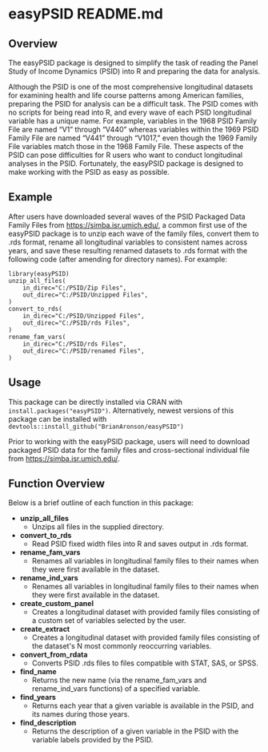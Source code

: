 # easyPSID README.md

## Overview

The easyPSID package is designed to simplify the task of reading the Panel Study of Income Dynamics (PSID) into R and preparing the data for analysis. 

Although the PSID is one of the most comprehensive longitudinal datasets for examining health and life course patterns among American families, preparing the PSID for analysis can be a difficult task. The PSID comes with no scripts for being read into R, and every wave of each PSID longitudinal variable has a unique name. For example, variables in the 1968 PSID Family File are named “V1” through “V440” whereas variables within the 1969 PSID Family File are named “V441” through “V1017,” even though the 1969 Family File variables match those in the 1968 Family File. These aspects of the PSID can pose difficulties for R users who want to conduct longitudinal analyses in the PSID. Fortunately, the easyPSID package is designed to make working with the PSID as easy as possible.

## Example

After users have downloaded several waves of the PSID Packaged Data Family Files from https://simba.isr.umich.edu/, a common first use of the easyPSID package is to unzip each wave of the family files, convert them to .rds format, rename all longitudinal variables to consistent names across years, and save these resulting renamed datasets to .rds format with the following code (after amending for directory names). For example:

    library(easyPSID)
    unzip_all_files(
        in_direc="C:/PSID/Zip Files",
        out_direc="C:/PSID/Unzipped Files",
    )
    convert_to_rds(
        in_direc="C:/PSID/Unzipped Files",
        out_direc="C:/PSID/rds Files",
    )
    rename_fam_vars(
        in_direc="C:/PSID/rds Files",
        out_direc="C:/PSID/renamed Files",
    )

## Usage

This package can be directly installed via CRAN with `install.packages("easyPSID")`. Alternatively, newest versions of this package can be installed with `devtools::install_github("BrianAronson/easyPSID")`

Prior to working with the easyPSID package, users will need to download packaged PSID data for the family files and cross-sectional individual file from https://simba.isr.umich.edu/.

## Function Overview

Below is a brief outline of each function in this package:

- **unzip\_all\_files**
    - Unzips all files in the supplied directory.
- **convert\_to\_rds**
    - Read PSID fixed width files into R and saves output in .rds format.
- **rename\_fam\_vars**
    - Renames all variables in longitudinal family files to their names when they were first available in the dataset.
- **rename\_ind\_vars**
    - Renames all variables in longitudinal family files to their names when they were first available in the dataset.
- **create\_custom\_panel**
    - Creates a longitudinal dataset with provided family files consisting of a custom set of  variables selected by the user.
- **create\_extract**
    - Creates a longitudinal dataset with provided family files consisting of the dataset's N most commonly reoccurring variables.
- **convert\_from\_rdata**
    - Converts PSID .rds files to files compatible with STAT, SAS, or SPSS.
- **find\_name**
    - Returns the new name (via the rename\_fam\_vars and rename\_ind\_vars functions) of a specified variable.
- **find\_years**
    - Returns each year that a given variable is available in the PSID, and its names during those years.
- **find\_description**
    - Returns the description of a given variable in the PSID with the variable labels provided by the PSID.
